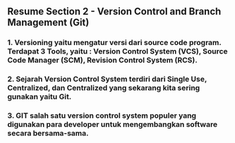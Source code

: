 ## Resume Section 2 - Version Control and Branch Management (Git)
### 1. Versioning yaitu mengatur versi dari source code program. Terdapat 3 Tools, yaitu : Version Control System (VCS), Source Code Manager (SCM), Revision Control System (RCS).
### 2. Sejarah Version Control System terdiri dari Single Use, Centralized, dan Centralized yang sekarang kita sering gunakan yaitu Git.
### 3. GIT salah satu version control system populer yang digunakan para developer untuk mengembangkan software secara bersama-sama. 
